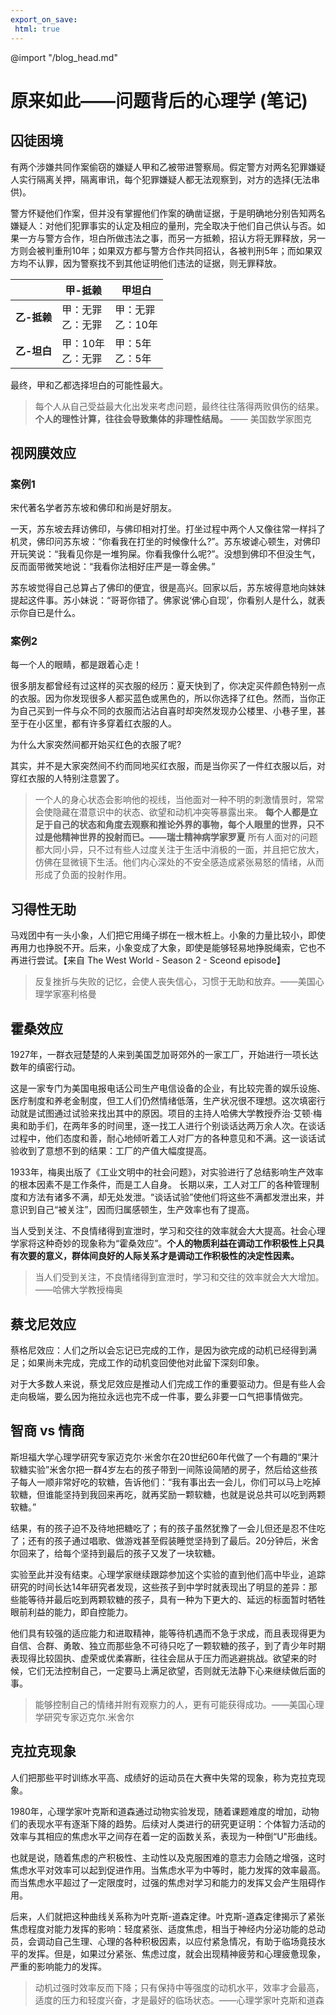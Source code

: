```yaml
---
export_on_save:
 html: true
---
```


@import "/blog_head.md"

# 原来如此——问题背后的心理学 (笔记)

## 囚徒困境

有两个涉嫌共同作案偷窃的嫌疑人甲和乙被带进警察局。假定警方对两名犯罪嫌疑人实行隔离关押，隔离审讯，每个犯罪嫌疑人都无法观察到，对方的选择(无法串供)。

警方怀疑他们作案，但并没有掌握他们作案的确凿证据，于是明确地分别告知两名嫌疑人：对他们犯罪事实的认定及相应的量刑，完全取决于他们自己供认与否。如果一方与警方合作，坦白所做违法之事，而另一方抵赖，招认方将无罪释放，另一方则会被判重刑10年；如果双方都与警方合作共同招认，各被判刑5年；而如果双方均不认罪，因为警察找不到其他证明他们违法的证据，则无罪释放。

||**甲-抵赖**|**甲坦白**|
|---|---|---|
|**乙-抵赖**|甲：无罪<br>乙：无罪|甲：无罪<br>乙：10年|
|**乙-坦白**|甲：10年<br>乙：无罪|甲：5年<br>乙：5年|

最终，甲和乙都选择坦白的可能性最大。

> 每个人从自己受益最大化出发来考虑问题，最终往往落得两败俱伤的结果。**个人的理性计算，往往会导致集体的非理性结局。** —— 美国数学家图克

## 视网膜效应

### 案例1

宋代著名学者苏东坡和佛印和尚是好朋友。

一天，苏东坡去拜访佛印，与佛印相对打坐。打坐过程中两个人又像往常一样抖了机灵，佛印问苏东坡：“你看我在打坐的时候像什么?”。苏东坡谑心顿生，对佛印开玩笑说：“我看见你是一堆狗屎。你看我像什么呢?”。没想到佛印不但没生气，反而面带微笑地说：“我看你法相好庄严是一尊金佛。”

苏东坡觉得自己总算占了佛印的便宜，很是高兴。回家以后，苏东坡得意地向妹妹提起这件事。苏小妹说：“哥哥你错了。佛家说‘佛心自现’，你看别人是什么，就表示你自已是什么。

### 案例2

每一个人的眼睛，都是跟着心走！

很多朋友都曾经有过这样的买衣服的经历：夏天快到了，你决定买件颜色特别一点的衣服。因为你发现很多人都买蓝色或黑色的，所以你选择了红色。然而，当你正为自己买到一件与众不同的衣服而沾沾自喜时却突然发现办公楼里、小巷子里，甚至于在小区里，都有许多穿着红衣服的人。

为什么大家突然间都开始买红色的衣服了呢?

其实，并不是大家突然间不约而同地买红衣服，而是当你买了一件红衣服以后，对穿红衣服的人特别注意罢了。

> 一个人的身心状态会影响他的视线，当他面对一种不明的刺激情景时，常常会使隐藏在潜意识中的状态、欲望和动机冲突等暴露出来。
**每个人都是立足于自己的状态和角度去观察和推论外界的事物，每个人眼里的世界，只不过是他精神世界的投射而已。——瑞士精神病学家罗夏**
所有人面对的问题都大同小异，只不过有些人过度关注于生活中消极的一面，并且把它放大，仿佛在显微镜下生活。他们内心深处的不安全感造成紧张易怒的情绪，从而形成了负面的投射作用。

## 习得性无助

马戏团中有一头小象，人们把它用绳子绑在一根木桩上。小象的力量比较小，即使再用力也挣脱不开。后来，小象变成了大象，即使是能够轻易地挣脱绳索，它也不再进行尝试。【来自 The West World - Season 2 - Sceond episode】

> 反复挫折与失败的记忆，会使人丧失信心，习惯于无助和放弃。——美国心理学家塞利格曼

## 霍桑效应

1927年，一群衣冠楚楚的人来到美国芝加哥郊外的一家工厂，开始进行一项长达数年的缜密行动。

这是一家专门为美国电报电话公司生产电信设备的企业，有比较完善的娱乐设施、医疗制度和养老金制度，但工人们仍然情绪低落，生产状况很不理想。这次填密行动就是试图通过试验来找出其中的原因。项目的主持人哈佛大学教授乔治·艾顿·梅奥和助手们，在两年多的时间里，逐一找工人进行个别谈话达两万余人次。在谈话过程中，他们态度和善，耐心地倾听着工人对厂方的各种意见和不满。这一谈话试验收到了意想不到的结果：工厂的产值大幅度提高。

1933年，梅奥出版了《工业文明中的社会问题》，对实验进行了总结影响生产效率的根本因素不是工作条件，而是工人自身。 长期以来，工人对工厂的各种管理制度和方法有诸多不满，却无处发泄。“谈话试验”使他们将这些不满都发泄出来，并意识到自己“被关注”，因而归属感顿生，生产效率也有了提高。

当人受到关注、不良情绪得到宣泄时，学习和交往的效率就会大大提高。社会心理学家将这种奇妙的现象称为“霍桑效应”。**个人的物质利益在调动工作积极性上只具有次要的意义，群体间良好的人际关系才是调动工作积极性的决定性因素。**

> 当人们受到关注，不良情绪得到宣泄时，学习和交往的效率就会大大增加。——哈佛大学教授梅奥

## 蔡戈尼效应

蔡格尼效应：人们之所以会忘记已完成的工作，是因为欲完成的动机已经得到满足；如果尚未完成，完成工作的动机变回使他对此留下深刻印象。

对于大多数人来说，蔡戈尼效应是推动人们完成工作的重要驱动力。但是有些人会走向极端，要么因为拖拉永远也完不成一件事，要么非要一口气把事情做完。

## 智商 vs 情商

斯坦福大学心理学研究专家迈克尔·米舍尔在20世纪60年代做了一个有趣的“果汁软糖实验”米舍尔把一群4岁左右的孩子带到一间陈设简陋的房子，然后给这些孩子每人一顺非常好吃的软糖，告诉他们：“我有事出去一会儿，你们可以马上吃掉软糖，但谁能坚持到我回来再吃，就再奖励一颗软糖，也就是说总共可以吃到两颗软糖。”

结果，有的孩子迫不及待地把糖吃了；有的孩子虽然犹豫了一会儿但还是忍不住吃了；还有的孩子通过唱歌、做游戏甚至假装睡觉坚持到了最后。20分钟后，米舍尔回来了，给每个坚持到最后的孩子又发了一块软糖。

实验至此并没有结束。心理学家继续跟踪参加这个实验的直到他们高中毕业，追踪研究的时间长达14年研究者发现，这些孩子到中学时就表现出了明显的差异：那些能等待并最后吃到两颗软糖的孩子，具有一种为下更大的、延远的标面暂时牺牲眼前利益的能力，即自控能力。

他们具有较强的适应能力和进取精神，能等待机遇而不急于求成，而且表现得更为自信、合群、勇敢、独立而那些急不可待只吃了一颗软糖的孩子，到了青少年时期表现得比较固执、虚荣或优柔寡断，往往会屈从于压力而逃避挑战。欲望来的时候，它们无法控制自己，一定要马上满足欲望，否则就无法静下心来继续做后面的事。

> 能够控制自己的情绪并附有观察力的人，更有可能获得成功。——美国心理学研究专家迈克尔.米舍尔

## 克拉克现象

人们把那些平时训练水平高、成绩好的运动员在大赛中失常的现象，称为克拉克现象。

1980年，心理学家叶克斯和道森通过动物实验发现，随着课题难度的增加，动物们的表现水平有逐渐下降的趋势。后续对人类进行的研究更证明：个体智力活动的效率与其相应的焦虑水平之间存在着一定的函数关系，表现为一种倒“U"形曲线。

也就是说，随着焦虑的产积极性、主动性以及克服困难的意志力会随之增强，这时焦虑水平对效率可以起到促进作用。当焦虑水平为中等时，能力发挥的效率最高。而当焦虑水平超过了一定限度时，过强的焦虑对学习和能力的发挥又会产生阻碍作用。

后来，人们就把这种曲线关系称为叶克斯-道森定律。叶克斯-道森定律揭示了紧张焦虑程度对能力发挥的影响：轻度紧张、适度焦虑，相当于神经内分泌功能的总动员，会调动自己生理、心理的各种积极因素，以应付紧急情况，有助于临场竟技水平的发挥。但是，如果过分紧张、焦虑过度，就会出现精神疲劳和心理疲惫现象，严重的影响能力的发挥。

> 动机过强时效率反而下降；只有保持中等强度的动机水平，效率才会最高，适度的压力和轻度兴奋，才是最好的临场状态。——心理学家叶克斯和道森
